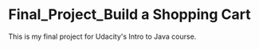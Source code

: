 # Final_Project_Build a Shopping Cart
 This is my final project for Udacity's Intro to Java course.
